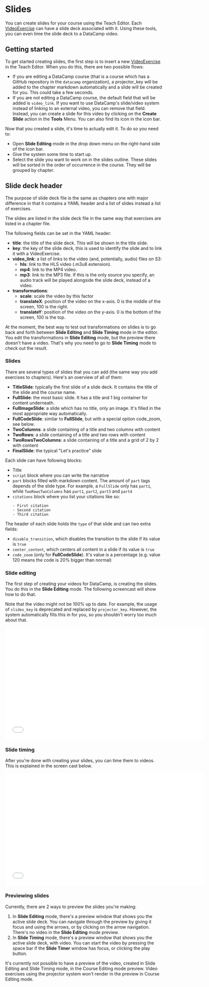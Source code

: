 # Slides

You can create slides for your course using the Teach Editor. Each [VideoExercise](exercises/video-exercise.md) can have a slide deck associated with it. Using these tools, you can even time the slide deck to a DataCamp video.

## Getting started

To get started creating slides, the first step is to insert a new [VideoExercise](exercises/video-exercise.md) in the Teach Editor. When you do this, there are two possible flows:

- If you are editing a DataCamp course (that is a course which has a GitHub repository in the `datacamp` organization), a projector_key will be added to the chapter markdown automatically and a slide will be created for you. This could take a few seconds.
- If you are not editing a DataCamp course, the default field that will be added is `video_link`. If you want to use DataCamp's slide/video system instead of linking to an external video, you can remove that field. Instead, you can create a slide for this video by clicking on the **Create Slide** action in the **Tools** Menu. You can also find its icon in the icon bar.

Now that you created a slide, it's time to actually edit it. To do so you need to:
- Open **Slide Editing** mode in the drop down menu on the right-hand side of the icon bar.
- Give the system some time to start up.
- Select the slide you want to work on in the slides outline. These slides will be sorted in the order of occurrence in the course. They will be grouped by chapter.

## Slide deck header

The purpose of slide deck file is the same as chapters one with major difference in that it contains a YAML header and a list of slides instead a list of exercises.

The slides are listed in the slide deck file in the same way that exercises are listed in a chapter file.

The following fields can be set in the YAML header:

- **title**: the title of the slide deck. This will be shown in the title slide.
- **key**: the key of the slide deck, this is used to identify the slide and to link it with a VideoExercise.
- **video_link**: a list of links to the video (and, potentially, audio) files on S3:
  - **hls**: link to the HLS video (.m3u8 extension).
  - **mp4**: link to the MP4 video.
  - **mp3**: link to the MP3 file. If this is the only source you specify, an audio track will be played alongside the slide deck, instead of a video.
- **transformations**:
  - **scale**: scale the video by this factor
  - **translateX**: position of the video on the x-axis. 0 is the middle of the screen, 100 is the right.
  - **translateY**: position of the video on the y-axis. 0 is the bottom of the screen, 100 is the top.


At the moment, the best way to test out transformations on slides is to go back and forth between **Slide Editing** and **Slide Timing** mode in the editor. You edit the transformations in **Slide Editing** mode, but the preview there doesn't have a video. That's why you need to go to **Slide Timing** mode to check out the result.

### Slides

There are several types of slides that you can add (the same way you add exercises to chapters). Here's an overview of all of them:

- **TitleSlide**: typically the first slide of a slide deck. It contains the title of the slide and the course name.
- **FullSlide**: the most basic slide. It has a title and 1 big container for content underneath.
- **FullImageSlide**: a slide which has no title, only an image. It's filled in the most appropriate way automatically.
- **FullCodeSlide**: similar to **FullSlide**, but with a special option code_zoom, see below.
- **TwoColumns**: a slide containing of a title and two columns with content
- **TwoRows**: a slide containing of a title and two rows with content
- **TwoRowsTwoColumns**: a slide containing of a title and a grid of 2 by 2 with content
- **FinalSlide**: the typical "Let's practice" slide

Each slide can have following blocks:

- Title
- `script` block where you can write the narrative
- `part` blocks filled with markdown content. The amount of `part` tags depends of the slide type. For example, a `FullSlide` only has `part1`, while `TwoRowsTwoColumns` has `part1`, `part2`, `part3` and `part4`
- `citations` block where you list your citations like so:
    ```
    - First citation
    - Second citation
    - Third citation
    ```

The header of each slide holds the `type` of that slide and can two extra fields:

- `disable_transition`, which disables the transition to the slide if its value is `true`
- `center_content`, which centers all content in a slide if its value is `true`
- `code_zoom` (only for **FullCodeSlide**). It's value is a percentage (e.g. value 120 means the code is 20% bigger than normal)

### Slide editing

The first step of creating your videos for DataCamp, is creating the slides. You do this in the **Slide Editing** mode. The following screencast will show how to do that.

Note that the video might not be 100% up to date. For example, the usage of `slides_key` is deprecated and replaced by `projector_key`. However, the system automatically fills this in for you, so you shouldn't worry too much about that.

<iframe frameBorder="0" allowfullscreen width="640" height="360" src="//projector-prod.herokuapp.com/?auto_play=false&amp;video_hls=//videos.datacamp.com/transcoded/000_non-course_videos/screencasts/hls-slide_editing.master.m3u8"></iframe>

### Slide timing

After you're done with creating your slides, you can time them to videos. This is explained in the screen cast below.

<iframe frameBorder="0" allowfullscreen width="640" height="360" src="//projector-prod.herokuapp.com/?auto_play=false&amp;video_hls=//videos.datacamp.com/transcoded/000_non-course_videos/screencasts/hls-slide_timing.master.m3u8"></iframe>

### Previewing slides

Currently, there are 2 ways to preview the slides you're making:

1. In **Slide Editing** mode, there's a preview window that shows you the active slide deck. You can navigate through the preview by giving it focus and using the arrows, or by clicking on the arrow navigation. There's no video in the **Slide Editing** mode preview.
2. In **Slide Timing** mode, there's a preview window that shows you the active slide deck, with video. You can start the video by pressing the space bar if the **Slide Timer** window has focus, or clicking the play button.

It's currently not possible to have a preview of the video, created in Slide Editing and Slide Timing mode, in the Course Editing mode preview. Video exercises using the projector system won't render in the preview in Course Editing mode.
